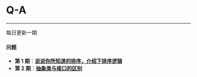 # Q-A

----------
每日更新一期


#### 问题
- **第 1 期**：[**说说你所知道的排序，介绍下排序逻辑**](https://github.com/No1Worker/Q-A/issues/1)
- **第 2 期**：[**抽象类与接口的区别**](https://github.com/No1Worker/Q-A/issues/2)
